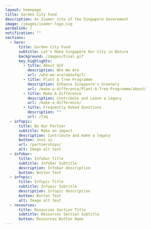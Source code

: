 ```yaml
---
layout: homepage
title: Garden City Fund
description: An Isomer site of the Singapore Government
image: /images/isomer-logo.svg
permalink: /
notification: ""
sections:
  - hero:
      title: Garden City Fund
      subtitle: Let's Make Singapore Our City in Nature
      background: /images/Final.gif
      key_highlights:
        - title: About GCF
          description: Who We Are
          url: /who-we-are/aboutgcf/
        - title: Plant A Tree Programme
          description: Enhance Singapore's Greenery
          url: /make-a-difference/Plant-A-Tree-Programme/about/
        - title: Make A Difference
          description: Contribute and Leave a Legacy
          url: /make-a-difference/
        - title: Frequently Asked Questions
          description: ""
          url: /faq
  - infopic:
      title: Be Our Partner
      subtitle: Make an impact
      description: Contribute and make a legacy
      button: Join us
      url: /partnerships/
      alt: Image alt text
  - infobar:
      title: Infobar Title
      subtitle: Infobar Subtitle
      description: Infobar description
      button: Button Text
  - infopic:
      title: Infopic Title
      subtitle: Infopic Subtitle
      description: Infopic description
      button: Button Text
      alt: Image alt text
  - resources:
      title: Resources Section Title
      subtitle: Resources Section Subtitle
      button: Resources Button Name
---
```

